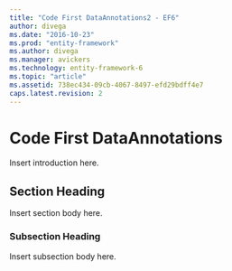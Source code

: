 ```yaml
---
title: "Code First DataAnnotations2 - EF6"
author: divega
ms.date: "2016-10-23"
ms.prod: "entity-framework"
ms.author: divega
ms.manager: avickers
ms.technology: entity-framework-6
ms.topic: "article"
ms.assetid: 738ec434-09cb-4067-8497-efd29bdff4e7
caps.latest.revision: 2
---
```

# Code First DataAnnotations
Insert introduction here.  
  
## Section Heading  
 Insert section body here.  
  
### Subsection Heading  
 Insert subsection body here.